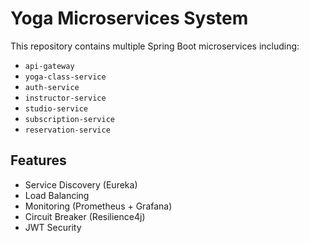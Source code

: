 # Yoga Microservices System

This repository contains multiple Spring Boot microservices including:

- `api-gateway`
- `yoga-class-service`
- `auth-service`
- `instructor-service`
- `studio-service`
- `subscription-service`
- `reservation-service`

## Features
- Service Discovery (Eureka)
- Load Balancing
- Monitoring (Prometheus + Grafana)
- Circuit Breaker (Resilience4j)
- JWT Security
